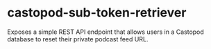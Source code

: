 # castopod-sub-token-retriever

Exposes a simple REST API endpoint that allows users in a Castopod database to reset their private podcast feed URL.
